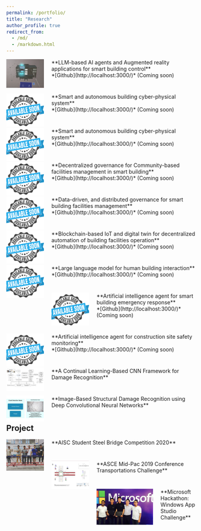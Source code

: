 ```yaml
---
permalink: /portfolio/
title: "Research"
author_profile: true
redirect_from: 
  - /md/
  - /markdown.html
---
```


<div style="margin-bottom: 40px;">
  <img src="/images/AR.png" alt="Talk Image" style="float: left; margin-right: 20px; max-width: 100px;">
  **LLM-based AI agents and Augmented reality applications for smart building control**<br>
  *[Github](http://localhost:3000/)* (Coming soon)<br>
</div>

<div style="margin-bottom: 40px;">
  <img src="/images/as.png" alt="Talk Image" style="float: left; margin-right: 20px; max-width: 100px;">
  **Smart and autonomous building cyber-physical system**<br>
  *[Github](http://localhost:3000/)* (Coming soon)<br>
</div>

<div style="margin-bottom: 40px;">
  <img src="/images/as.png" alt="Talk Image" style="float: left; margin-right: 20px; max-width: 100px;">
  **Smart and autonomous building cyber-physical system**<br>
  *[Github](http://localhost:3000/)* (Coming soon)<br>
</div>

<div style="margin-bottom: 40px;">
  <img src="/images/as.png" alt="Talk Image" style="float: left; margin-right: 20px; max-width: 100px;">
  **Decentralized governance for Community-based facilities management in smart building**<br>
  *[Github](http://localhost:3000/)* (Coming soon)<br>
</div>

<div style="margin-bottom: 40px;">
  <img src="/images/as.png" alt="Talk Image" style="float: left; margin-right: 20px; max-width: 100px;">
  **Data-driven, and distributed governance for smart building facilities management**<br>
  *[Github](http://localhost:3000/)* (Coming soon)<br>
</div>

<div style="margin-bottom: 40px;">
  <img src="/images/as.png" alt="Talk Image" style="float: left; margin-right: 20px; max-width: 100px;">
  **Blockchain-based IoT and digital twin for decentralized automation of building facilities operation**<br>
  *[Github](http://localhost:3000/)* (Coming soon)<br>
</div>

<div style="margin-bottom: 40px;">
  <img src="/images/as.png" alt="Talk Image" style="float: left; margin-right: 20px; max-width: 100px;">
  **Large language model for human building interaction**<br>
  *[Github](http://localhost:3000/)* (Coming soon)<br>
</div>

<div style="margin-bottom: 40px;">
  <img src="/images/as.png" alt="Talk Image" style="float: left; margin-right: 20px; max-width: 100px;">
  **Artificial intelligence agent for smart building emergency response**<br>
  *[Github](http://localhost:3000/)* (Coming soon)<br>
</div>

<div style="margin-bottom: 40px;">
  <img src="/images/as.png" alt="Talk Image" style="float: left; margin-right: 20px; max-width: 100px;">
  **Artificial intelligence agent for construction site safety monitoring**<br>
  *[Github](http://localhost:3000/)* (Coming soon)<br>
</div>

<div style="margin-bottom: 40px;">
  <img src="/images/cd.png" alt="Talk Image" style="float: left; margin-right: 20px; max-width: 100px;">
  **A Continual Learning-Based CNN Framework for Damage Recognition**<br>
</div>

<div style="margin-bottom: 40px;">
  <img src="/images/crack.png" alt="Talk Image" style="float: left; margin-right: 20px; max-width: 100px;">
  **Image-Based Structural Damage Recognition using Deep Convolutional Neural Networks**<br>
</div>

## Project

<div style="margin-bottom: 40px;">
  <img src="/images/steelbridge.png" alt="Talk Image" style="float: left; margin-right: 20px; max-width: 100px;">
  **AISC Student Steel Bridge Competition 2020**<br>
</div>

<div style="margin-bottom: 40px;">
  <img src="/images/midpac2019.png" alt="Talk Image" style="float: left; margin-right: 20px; max-width: 100px;">
  **ASCE Mid-Pac 2019 Conference Transportations Challenge**<br>
</div>

<div style="margin-bottom: 40px;">
  <img src="/images/microsoft.png" alt="Talk Image" style="float: left; margin-right: 20px; max-width: 150px;">
  **Microsoft Hackathon: Windows App Studio Challenge**<br>
</div>
